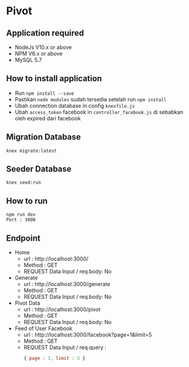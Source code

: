 # Pivot

## Application required
- NodeJs V10.x or above
- NPM V6.x or above
- MySQL 5.7

## How to install application
- Run ```npm install --save```
- Pastikan ```node modules``` sudah tersedia setelah run ```npm install```
- Ubah connection database in config ```knexfile.js```
- Ubah ```access_token``` facebook in ```controller_facebook.js``` di sebabkan oleh expired dari facebook 

## Migration Database
```
knex migrate:latest
```

## Seeder Database 
```
knex seed:run
```

## How to run 
```
npm run dev
Port : 3000
```

## Endpoint 
- Home
   - url : http://localhost:3000/
   - Method : GET
   - REQUEST Data Input / req.body: No
-  Generate 
    - url : http://localhost:3000/generate
    - Method : GET
    - REQUEST Data Input / req.body: No
- Pivot Data
    - url : http://localhost:3000/pivot
    - Method : GET
    - REQUEST Data Input / req.body: No
- Feed of User Facebook
    - url : http://localhost:3000/facebook?page=1&limit=5
    - Method : GET
    - REQUEST Data Input / req.query : 
        ```javascript
        { page : 1, limit : 5 }
        ```
    
 


